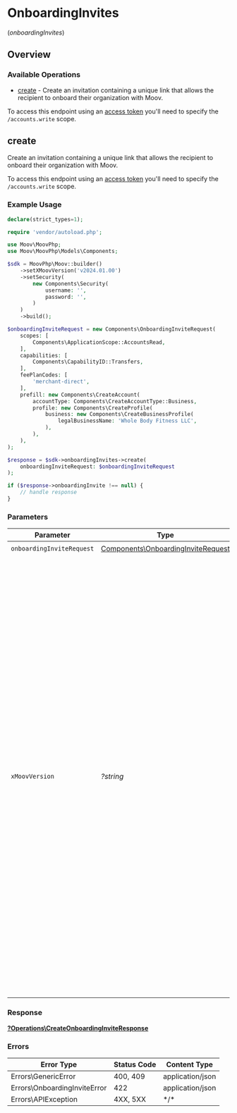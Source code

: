 # OnboardingInvites
(*onboardingInvites*)

## Overview

### Available Operations

* [create](#create) - Create an invitation containing a unique link that allows the recipient to onboard their organization with Moov.

To access this endpoint using an [access token](https://docs.moov.io/api/authentication/access-tokens/) 
you'll need to specify the `/accounts.write` scope.

## create

Create an invitation containing a unique link that allows the recipient to onboard their organization with Moov.

To access this endpoint using an [access token](https://docs.moov.io/api/authentication/access-tokens/) 
you'll need to specify the `/accounts.write` scope.

### Example Usage

```php
declare(strict_types=1);

require 'vendor/autoload.php';

use Moov\MoovPhp;
use Moov\MoovPhp\Models\Components;

$sdk = MoovPhp\Moov::builder()
    ->setXMoovVersion('v2024.01.00')
    ->setSecurity(
        new Components\Security(
            username: '',
            password: '',
        )
    )
    ->build();

$onboardingInviteRequest = new Components\OnboardingInviteRequest(
    scopes: [
        Components\ApplicationScope::AccountsRead,
    ],
    capabilities: [
        Components\CapabilityID::Transfers,
    ],
    feePlanCodes: [
        'merchant-direct',
    ],
    prefill: new Components\CreateAccount(
        accountType: Components\CreateAccountType::Business,
        profile: new Components\CreateProfile(
            business: new Components\CreateBusinessProfile(
                legalBusinessName: 'Whole Body Fitness LLC',
            ),
        ),
    ),
);

$response = $sdk->onboardingInvites->create(
    onboardingInviteRequest: $onboardingInviteRequest
);

if ($response->onboardingInvite !== null) {
    // handle response
}
```

### Parameters

| Parameter                                                                                                                                                                                                                                                                                                                                                                                                                                                                                                                         | Type                                                                                                                                                                                                                                                                                                                                                                                                                                                                                                                              | Required                                                                                                                                                                                                                                                                                                                                                                                                                                                                                                                          | Description                                                                                                                                                                                                                                                                                                                                                                                                                                                                                                                       |
| --------------------------------------------------------------------------------------------------------------------------------------------------------------------------------------------------------------------------------------------------------------------------------------------------------------------------------------------------------------------------------------------------------------------------------------------------------------------------------------------------------------------------------- | --------------------------------------------------------------------------------------------------------------------------------------------------------------------------------------------------------------------------------------------------------------------------------------------------------------------------------------------------------------------------------------------------------------------------------------------------------------------------------------------------------------------------------- | --------------------------------------------------------------------------------------------------------------------------------------------------------------------------------------------------------------------------------------------------------------------------------------------------------------------------------------------------------------------------------------------------------------------------------------------------------------------------------------------------------------------------------- | --------------------------------------------------------------------------------------------------------------------------------------------------------------------------------------------------------------------------------------------------------------------------------------------------------------------------------------------------------------------------------------------------------------------------------------------------------------------------------------------------------------------------------- |
| `onboardingInviteRequest`                                                                                                                                                                                                                                                                                                                                                                                                                                                                                                         | [Components\OnboardingInviteRequest](../../Models/Components/OnboardingInviteRequest.md)                                                                                                                                                                                                                                                                                                                                                                                                                                          | :heavy_check_mark:                                                                                                                                                                                                                                                                                                                                                                                                                                                                                                                | N/A                                                                                                                                                                                                                                                                                                                                                                                                                                                                                                                               |
| `xMoovVersion`                                                                                                                                                                                                                                                                                                                                                                                                                                                                                                                    | *?string*                                                                                                                                                                                                                                                                                                                                                                                                                                                                                                                         | :heavy_minus_sign:                                                                                                                                                                                                                                                                                                                                                                                                                                                                                                                | Specify an API version.<br/><br/>API versioning follows the format `vYYYY.QQ.BB`, where <br/>  - `YYYY` is the year<br/>  - `QQ` is the two-digit month for the first month of the quarter (e.g., 01, 04, 07, 10)<br/>  - `BB` is the build number, starting at `.01`, for subsequent builds in the same quarter. <br/>    - For example, `v2024.01.00` is the initial release of the first quarter of 2024.<br/><br/>The `latest` version represents the most recent development state. It may include breaking changes and should be treated as a beta release. |

### Response

**[?Operations\CreateOnboardingInviteResponse](../../Models/Operations/CreateOnboardingInviteResponse.md)**

### Errors

| Error Type                   | Status Code                  | Content Type                 |
| ---------------------------- | ---------------------------- | ---------------------------- |
| Errors\GenericError          | 400, 409                     | application/json             |
| Errors\OnboardingInviteError | 422                          | application/json             |
| Errors\APIException          | 4XX, 5XX                     | \*/\*                        |